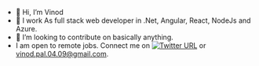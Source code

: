 - 👋 Hi, I’m Vinod
- 👀 I work As full stack web developer in .Net, Angular, React, NodeJs and Azure.
- 💞️ I’m looking to contribute on basically anything.
- I am open to remote jobs. Connect me on [![Twitter URL](https://img.shields.io/twitter/url/https/twitter.com/palvnd.svg?style=social&label=Follow%20%40palvnd)](https://twitter.com/palvnd) or vinod.pal.04.09@gmail.com.



<!---
VNDPAL/VNDPAL is a ✨ special ✨ repository because its `README.md` (this file) appears on your GitHub profile.
You can click the Preview link to take a look at your changes.
--->
